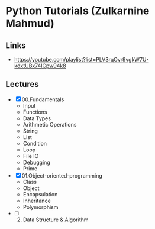 # Python Tutorials (Zulkarnine Mahmud)

## Links

-   https://youtube.com/playlist?list=PLV3rqOvr9vgkW7U-kdxtUBx74ICpw94k8

## Lectures

-   [x] 00.Fundamentals
    -   Input
    -   Functions
    -   Data Types
    -   Arithmetic Operations
    -   String
    -   List
    -   Condition
    -   Loop
    -   File IO
    -   Debugging
    -   Prime
-   [x] 01.Object-oriented-programming
    -   Class
    -   Object
    -   Encapsulation
    -   Inheritance
    -   Polymorphism
-   [ ] 2. Data Structure & Algorithm
